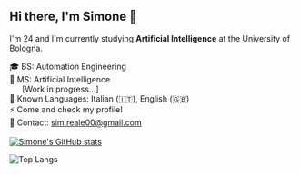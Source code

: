 ## Hi there, I'm Simone 👋
I'm 24 and I'm currently studying **Artificial Intelligence** at the University of Bologna.

🎓 BS: Automation Engineering <br>
🏫 MS: Artificial Intelligence <br>
&emsp;&nbsp; [Work in progress...] <br>
💬 Known Languages: Italian (🇮🇹), English (🇬🇧) <br>
⚡ Come and check my profile! <br>
📧 Contact: sim.reale00@gmail.com <br>
<br>
[![Simone's GitHub stats](https://github-readme-stats.vercel.app/api?username=SimReale&show_icons=true&rank_icon=github&include_all_commits=true&count_private=true&theme=transparent)](https://github.com/SimReale/github-readme-stats)

![Top Langs](https://github-readme-stats.vercel.app/api/top-langs/?username=SimReale&layout=compact&count_private=true&theme=transparent)

<!--
**SimReale/SimReale** is a ✨ _special_ ✨ repository because its `README.md` (this file) appears on your GitHub profile.

Here are some ideas to get you started:

- 🔭 I’m currently working on ...
- 🌱 I’m currently learning ...
- 👯 I’m looking to collaborate on ...
- 🤔 I’m looking for help with ...
- 💬 Ask me about ...
- 📫 How to reach me: ...
- 😄 Pronouns: ...
- ⚡ Fun fact: ...
-->
